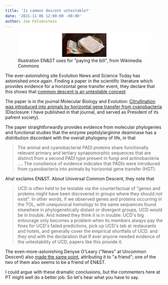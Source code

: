 ```yaml
---
title: 'Is common descent untestable?'
date: '2021-11-06 12:00:00 -08:00'
author: Joe Felsenstein
---
```


<figure><img src="/uploads/2021/300Px-Pay_the_bill.jpg" alt="[Paying the bill]"/>
<figcaption>Illustration EN&amp;ST uses for "paying the bill", from Wikimedia Commons</figcaption>
</figure>

The ever-astonishing site Evolution News and Science Today has astonished once again.  Finding a paper in the
scientific literature which provides evidence for a horizontal gene transfer event, they declare that
this shows that [common descent is an untestable
concept](https://evolutionnews.org/2021/11/case-study-inadvertently-shows-why-universal-common-descent-is-untestable/)

The paper is in the journal Molecular Biology and Evolution: [Citrullination was introduced into animals by horizontal gene transfer from
cyanobacteria](https://academic.oup.com/mbe/advance-article/doi/10.1093/molbev/msab317/6420225)  (Disclosure: I have
published in that journal, and served as President of its pafrent society).

The paper straightforwardly provides evidence from molecular phylogenies and functional studies that the enzyme
peptidylarginine deaminase has a distribution discordant with the overall phylogeny of life, in that
> The animal and cyanobacterial PADI proteins share functionally relevant primary and tertiary synapomorphic sequences
> that are distinct from a second PADI type present in fungi and actinobacteria .... The consilience of evidence
> indicates that PADIs were introduced from cyanobacteria into animals by horizontal gene transfer (HGT).

Aha! exclaims EN&amp;ST. About Universal Common Descent, they note that
>  UCD is often held to be testable via the counterfactual of "genes and proteins might have been discovered in
>  groups where they should not exist". In other words, if we observed genes and proteins occurring in the TOL,
>  with unequivocal homology to the same sequences found elsewhere in phylogenetically distant or divergent groups, UCD
>  would be in trouble. 
And indeed they think it is in trouble:
> UCD's big entourage only becomes a problem when its members always pay the fines for UCD's failed
> predictions, pick up UCD's tab at restaurants and hotels, and generally cover the empirical shortfalls of UCD.
and they end with the declaration that
> If ever anyone needed evidence of the
> untestability of UCD, papers like this provide it.

The even-more-astonishing Denyse O'Leary ("News" at Uncommon Descent) also [made the same point](https://uncommondescent.com/darwinism/a-friend-says-this-paper-illustrates-that-universal-common-descent-is-untestable/),
attributing it to "a friend"; one of the two of them also seems to be a friend of EN&amp;ST.

<!--more-->

I could argue with these dramatic conclusions, but the commenters here at PT might well do a better job.  So let's hear what
you have to say.

